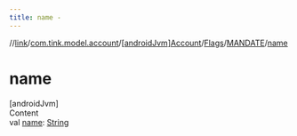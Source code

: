 ```yaml
---
title: name -
---
```

//[link](../../../../index.md)/[com.tink.model.account](../../../index.md)/[[androidJvm]Account](../../index.md)/[Flags](../index.md)/[MANDATE](index.md)/[name](name.md)



# name  
[androidJvm]  
Content  
val [name](name.md): [String](https://kotlinlang.org/api/latest/jvm/stdlib/kotlin/-string/index.html)  



